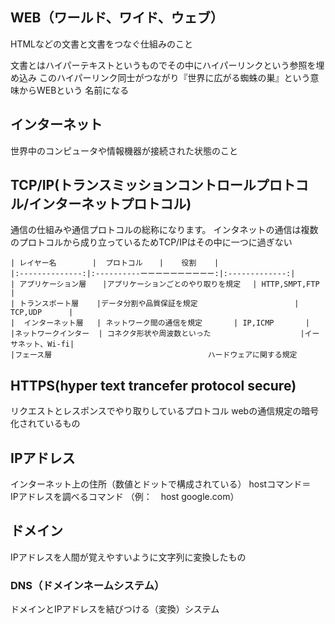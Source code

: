 ## WEB（ワールド、ワイド、ウェブ）
HTMLなどの文書と文書をつなぐ仕組みのこと

文書とはハイパーテキストというものでその中にハイパーリンクという参照を埋め込み
このハイパーリンク同士がつながり『世界に広がる蜘蛛の巣』という意味からWEBという
名前になる

## インターネット
世界中のコンピュータや情報機器が接続された状態のこと

## TCP/IP(トランスミッションコントロールプロトコル/インターネットプロトコル)
通信の仕組みや通信プロトコルの総称になります。
インタネットの通信は複数のプロトコルから成り立っているためTCP/IPはその中に一つに過ぎない
```
| レイヤー名        |  プロトコル　  |    役割    |
|:--------------:|:----------ーーーーーーーーーー:|:-------------:|
| アプリケーション層　  |アプリケーションごとのやり取りを規定　 | HTTP,SMPT,FTP |
| トランスポート層    |データ分割や品質保証を規定　　　　　　　　　　　　　|  TCP,UDP      |
|  インターネット層   | ネットワーク間の通信を規定       | IP,ICMP       |
|ネットワークインター  | コネクタ形状や周波数といった　　　　　　　　　　　　|イーサネット、Wi-fi|
|フェース層　　　　　　　　　　　　　　　　　　　　　ハードウェアに関する規定
```

## HTTPS(hyper text trancefer protocol secure)
リクエストとレスポンスでやり取りしているプロトコル
webの通信規定の暗号化されているもの

## IPアドレス
 インターネット上の住所（数値とドットで構成されている）
 hostコマンド＝　IPアドレスを調べるコマンド
 （例：　host google.com）

 ## ドメイン
 IPアドレスを人間が覚えやすいように文字列に変換したもの
 ### DNS（ドメインネームシステム）
 ドメインとIPアドレスを結びつける（変換）システム

 
